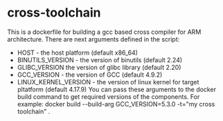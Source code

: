 # cross-toolchain
This is a dockerfile for building a gcc based cross compiler for ARM architecture.
There are next arguments defined in the script:
* HOST - the host platform (default x86_64)
* BINUTILS_VERSION - the version of binutils (default 2.24)
* GLIBC_VERSION the version of glibc library (default 2.20)
* GCC_VERSION - the version of GCC (default 4.9.2)
* LINUX_KERNEL_VERSION - the version of linux kernel for target pltatform (default 4.17.9)
You can pass these arguments to the docker build command to get required versions of the components. For example:
docker build --build-arg GCC_VERSION=5.3.0 -t="my cross toolchain" .
